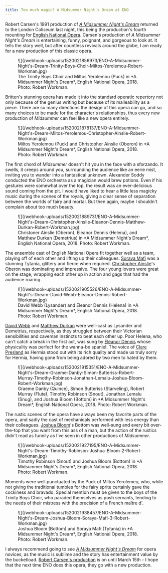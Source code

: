 ```yaml
---
title: Too much magic? A Midsummer Night's Dream at ENO
---
```


Robert Carsen's 1991 production of [*A Midsummer Night's Dream*](https://www.eno.org/whats-on/a-midsummer-nights-dream/) returned to the London Coliseum last night, this being the production's fourth mounting for [English National Opera](/scene/companies/english-national-opera/). Carsen's production of *A Midsummer Night's Dream* is entertaining, funny, poignant, and gorgeous to look at. It tells the story well, but after countless revivals around the globe, I am ready for a new production of this classic opera. 

<figure data-type="image">
![](/webhook-uploads/1520021856973/ENO-A-Midsummer-Night's-Dream-Trinity-Boys-Choir-Miltos-Yerolemou-Robert-Workman.jpg)
<figcaption>The Trinity Boys Choir and Miltos Yerolemou (Puck) in *A Midsummer Night's Dream*, English National Opera, 2018. Photo: Robert Workman.</figcaption>
</figure>

Britten's stunning opera has made it into the standard operatic repertory not only because of the genius writing but because of its malleability as a piece. There are so many directions the design of this opera can go, and so many choices to be made for the character's relationships, thus every new production of *Midsummer* can feel like a new opera entirely.

<figure data-type="image">
![](/webhook-uploads/1520021878137/ENO-A-Midsummer-Night's-Dream-Miltos-Yerolemou-Christopher-Ainslie-Robert-Workman.jpg)
<figcaption>Miltos Yerolemou (Puck) and Christopher Ainslie (Oberon) in *A Midsummer Night's Dream*, English National Opera, 2018. Photo: Robert Workman.</figcaption>
</figure>

The first chord of *Midsummer* doesn't hit you in the face with a sforzando. It swells, it creeps around you, surrounding the audience like an eerie mist, inviting you to wander into a fantastical unknown. Alexander Soddy conducted the ENO orchestra as a magician would brew potions. Even if his gestures were somewhat over the top, the result was an ever-delicious sound coming from the pit. I would have liked to hear a little less magicky music during the scenes of the royals, giving a clear sense of separation between the worlds of fairy and mortal. But then again, maybe I shouldn't complain about too much beauty.

<figure data-type="image">
![](/webhook-uploads/1520021889731/ENO-A-Midsummer-Night's-Dream-Christopher-Ainslie-Eleanor-Dennis-Matthew-Durkan-Robert-Workman.jpg)
<figcaption>Christoner Ainslie (Oberon), Eleanor Dennis (Helena), and Matthew Durkan (Demetrius) in *A Midsummer Night's Dream*, English National Opera, 2018. Photo: Robert Workman.</figcaption>
</figure>

The ensemble cast of English National Opera fit together well as a team, playing off of each other and lifting up their colleagues. [Soraya Mafi](/scene/people/soraya-mafi/) was a stunning Tytania, glittery and fierce when required. [Christopher Ainslie](/scene/people/christopher-ainslie/)'s Oberon was dominating and impressive. The four young lovers were great on the stage, wrapping each other up in action and gags that had the audience roaring. 

<figure data-type="image">
![](/webhook-uploads/1520021905526/ENO-A-Midsummer-Night's-Dream-David-Webb-Eleanor-Dennis-Robert-Workman.jpg)
<figcaption>David Webb (Lysander) and Eleanor Dennis (Helena) in *A Midsummer Night's Dream*, English National Opera, 2018. Photo: Robert Workman.</figcaption>
</figure>

[David Webb](/scene/people/david-webb/) and [Matthew Durkan](/scene/people/matthew-durkan/) were well-cast as Lysander and Demetrius, respectively, as they struggled between their Victorian sensibilities and caveman instincts to beat each other up. Poor Helena, who can't catch a break in the first act, was sung by [Eleanor Dennis](/scene/people/eleanor-dennis/) whose physicality was perfect for the wanna-be spaniel. The voice of [Clare Presland](/scene/people/clare-presland/) as Hermia stood out with its rich quality and made us truly sorry for Hermia, having gone from being adored by two men to hated by them.

<figure data-type="image">
![](/webhook-uploads/1520021915351/ENO-A-Midsummer-Night's-Dream-Graeme-Danby-Simon-Butteriss-Robert-Murray-Timothy-Robinson-Jonathan-Lemalu-Joshua-Bloom-Robert-Workman.jpg)
<figcaption>Graeme Danby (Quince), Simon Butteriss (Starveling), Robert Murray (Flute), Timothy Robinson (Snout), Jonathan Lemalu (Snug), and Joshua Bloom (Bottom) in *A Midsummer Night's Dream*, English National Opera, 2018. Photo: Robert Workman.</figcaption>
</figure>

The rustic scenes of the opera have always been my favorite parts of the opera, and sadly the cast of mechanicals performed with less energy than their colleagues. [Joshua Bloom](/scene/people/joshua-bloom/)'s Bottom was well-sung and every bit over-the-top that you want from this ass of a man, but the action of the rustics didn't read as funnily as I've seen in other productions of *Midsummer*.

<figure data-type="image">
![](/webhook-uploads/1520021927195/ENO-A-Midsummer-Night's-Dream-Timothy-Robinson-Joshua-Bloom-2-Robert-Workman.jpg)
<figcaption>Timothy Robinson (Snout) and Joshua Bloom (Bottom) in *A Midsummer Night's Dream*, English National Opera, 2018. Photo: Robert Workman.</figcaption>
</figure>

Moments were well punctuated by the Puck of Miltos Yerolemeu, who, while not giving the traditional tumbles for the fairy sprite certainly gave the cockiness and bravado. Special mention must be given to the boys of the Trinity Boys Choir, who paraded themselves as posh servants, tending to the needs of their mistress with the precision of a French maître d'.

<figure data-type="image">
![](/webhook-uploads/1520021938457/ENO-A-Midsummer-Night's-Dream-Joshua-Bloom-Soraya-Mafi-3-Robert-Workman.jpg)
<figcaption>Joshua Bloom (Bottom) and Soraya Mafi (Tytania) in *A Midsummer Night's Dream*, English National Opera, 2018. Photo: Robert Workman.</figcaption>
</figure>

I always recommend going to see [*A Midsummer Night's Dream*](https://www.eno.org/whats-on/a-midsummer-nights-dream/) for opera novices, as the music is sublime and the story has entertainment value by the bucketload. [Robert Carsen's production](https://www.eno.org/whats-on/a-midsummer-nights-dream/) is on until March 15th - I hope that the next time ENO does this opera, they go with a new production.


